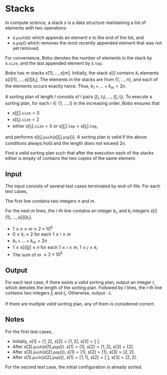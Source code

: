 # Stacks

In compute science, a stack $s$ is a data structure maintaining a list of elements with two operations:

- $s.\mathtt{push}(e)$ which appends an element $e$ to the end of the list, and
- $s.\mathtt{pop}()$ which removes the most recently appended element that was not yet removed.

For convenience, Bobo denotes the number of elements in the stack by $s.\mathtt{size}$, and the last appended element by $s.\mathtt{top}$.

Bobo has $m$ stacks $s[1], \dots, s[m]$. Initially, the stack $s[i]$ contains $k_i$ elements $s[i][1], \dots, s[i][k_i]$. The elements in the stacks are from $\{1, \dots, n\}$, and each of the elements occurs exactly twice. Thus, $k_1 + \dots + k_m = 2 n$.

A sorting plan of length $l$ consists of $l$ pairs $(f_1, t_1), \dots, (f_l, t_l)$.  To execute a sorting plan, for each $i \in \{1, \dots ,l\}$ in the increasing order, Bobo ensures that

* $s[f_i].\mathtt{size} > 0$
* $s[t_i].\mathtt{size} < 2$
* either $s[t_i].\mathtt{size} = 0$ or $s[f_i].\mathtt{top} = s[t_i].\mathtt{top}$,

and performs $s[t_i].\mathtt{push}(s[f_i].\mathtt{pop}())$. A sorting plan is *valid* if the above conditions always hold and the length does not exceed $2n$.

Find a *valid* sorting plan such that after the execution each of the stacks either is empty of contains the two copies of the same element.

## Input

The input consists of several test cases terminated by end-of-file. For each test cases,

The first line contains two integers $n$ and $m$.

For the next $m$ lines, the $i$-th line contains an integer $k_i$, and $k_i$ integers $s[i][1], \dots, s[i][k_i]$.

* $1 \le n \leq m \le 2 \times 10^5$
* $0 \leq k_i \leq 2$ for each $1 \leq i \leq m$
* $k_1 + \dots + k_m = 2 n$
* $1 \leq s[i][j] \leq n$ for each $1 \leq i \leq m$, $1 \leq j \leq k_i$
* The sum of $m$ $\leq 2 \times 10^5$

## Output

For each test case, if there exists a *valid* sorting plan, output an integer $l$, which denotes the length of the sorting plan. Followed by $l$ lines, the $i$-th line contains two integers $f_i$ and $t_i$. Otherwise, output `-1`.

If there are multiple *valid* sorting plan, any of them is considered correct.

<!--SAMPLES-->

## Notes

For the first test cases,

* Initially, $s[1] = [1, 2]$, $s[2] = [1, 2]$, $s[3] = [\ ]$.
* After $s[3].\mathtt{push}(s[1].\mathtt{pop}())$. $s[1] = [1]$, $s[2] = [1, 2]$, $s[3] = [2]$.
* After $s[3].\mathtt{push}(s[2].\mathtt{pop}())$, $s[1] = [1]$, $s[2] = [1]$, $s[3] = [2, 2]$.
* After $s[1].\mathtt{push}(s[2].\mathtt{pop}())$, $s[1] = [1, 1]$, $s[2] = [\ ]$, $s[3] = [2, 2]$.

For the second test case, the initial configuration is already sorted.
